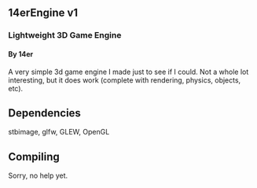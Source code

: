 ## 14erEngine v1

### Lightweight 3D Game Engine

#### By 14er

A very simple 3d game engine I made just to see if I could. Not a whole lot interesting, but it does work (complete with rendering, physics, objects, etc).

## Dependencies

stbimage, glfw, GLEW, OpenGL

## Compiling

Sorry, no help yet.
